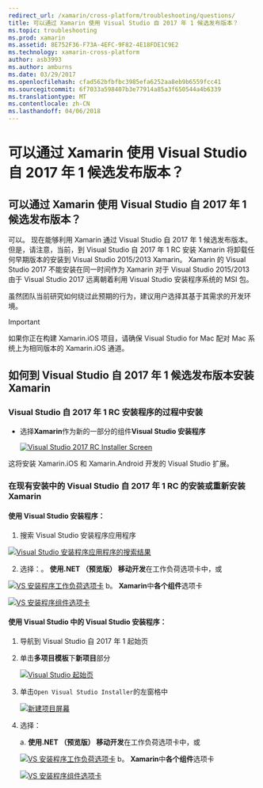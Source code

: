 ```yaml
---
redirect_url: /xamarin/cross-platform/troubleshooting/questions/
title: 可以通过 Xamarin 使用 Visual Studio 自 2017 年 1 候选发布版本？
ms.topic: troubleshooting
ms.prod: xamarin
ms.assetid: 8E752F36-F73A-4EFC-9F82-4E18FDE1C9E2
ms.technology: xamarin-cross-platform
author: asb3993
ms.author: amburns
ms.date: 03/29/2017
ms.openlocfilehash: cfad562bfbfbc3985efa6252aa8eb9b6559fcc41
ms.sourcegitcommit: 6f7033a598407b3e77914a85a3f650544a4b6339
ms.translationtype: MT
ms.contentlocale: zh-CN
ms.lasthandoff: 04/06/2018
---
```

# <a name="can-i-use-visual-studio-2017-release-candidate-with-xamarin"></a>可以通过 Xamarin 使用 Visual Studio 自 2017 年 1 候选发布版本？

## <a name="can-i-use-visual-studio-2017-release-candidate-with-xamarin"></a>可以通过 Xamarin 使用 Visual Studio 自 2017 年 1 候选发布版本？

可以。 现在能够利用 Xamarin 通过 Visual Studio 自 2017 年 1 候选发布版本。 但是，请注意，当前，到 Visual Studio 自 2017 年 1 RC 安装 Xamarin 将卸载任何早期版本的安装到 Visual Studio 2015/2013 Xamarin。 Xamarin 的 Visual Studio 2017 不能安装在同一时间作为 Xamarin 对于 Visual Studio 2015/2013 由于 Visual Studio 2017 远离朝着利用 Visual Studio 安装程序系统的 MSI 包。

虽然团队当前研究如何绕过此预期的行为，建议用户选择其基于其需求的开发环境。 

> [!IMPORTANT]
> 如果你正在构建 Xamarin.iOS 项目，请确保 Visual Studio for Mac 配对 Mac 系统上为相同版本的 Xamarin.iOS 通道。

## <a name="how-do-i-install-xamarin-to-visual-studio-2017-release-candidate"></a>如何到 Visual Studio 自 2017 年 1 候选发布版本安装 Xamarin

### <a name="installing-during-the-visual-studio-2017-rc-installer"></a>Visual Studio 自 2017 年 1 RC 安装程序的过程中安装

* 选择**Xamarin**作为新的一部分的组件**Visual Studio 安装程序**

  [![](visualstudio-2017-rc-images/install1-sml.png "Visual Studio 2017 RC Installer Screen")](visualstudio-2017-rc-images/install1-orig.png#lightbox)

这将安装 Xamarin.iOS 和 Xamarin.Android 开发的 Visual Studio 扩展。

### <a name="installing-or-reinstalling-xamarin-in-an-existing-installation-of-visual-studio-2017-rc"></a>在现有安装中的 Visual Studio 自 2017 年 1 RC 的安装或重新安装 Xamarin

#### <a name="using-the-visual-studio-installer"></a>使用 Visual Studio 安装程序：

1. 搜索 Visual Studio 安装程序应用程序

  [![](visualstudio-2017-rc-images/reinstall1-sml.png "Visual Studio 安装程序应用程序的搜索结果")](visualstudio-2017-rc-images/reinstall1-orig.png#lightbox)

2. 选择：。 **使用.NET （预览版） 移动开发**在工作负荷选项卡中，或

  [![](visualstudio-2017-rc-images/reinstall2-sml.png "VS 安装程序工作负荷选项卡")](visualstudio-2017-rc-images/reinstall2-orig.png#lightbox) b。 **Xamarin**中**各个组件**选项卡

  [![](visualstudio-2017-rc-images/reinstall3-sml.png "VS 安装程序组件选项卡")](visualstudio-2017-rc-images/reinstall3-orig.png#lightbox)

#### <a name="using-the-visual-studio-installer-within-visual-studio"></a>使用 Visual Studio 中的 Visual Studio 安装程序：
1. 导航到 Visual Studio 自 2017 年 1 起始页
2. 单击**多项目模板**下**新项目**部分

    [![](visualstudio-2017-rc-images/reinstall4-sml.png "Visual Studio 起始页")](visualstudio-2017-rc-images/reinstall4-orig.png#lightbox)
3. 单击`Open Visual Studio Installer`的左窗格中

    [![](visualstudio-2017-rc-images/reinstall5-sml.png "新建项目屏幕")](visualstudio-2017-rc-images/reinstall5-orig.png#lightbox)
4. 选择：
    
    a. **使用.NET （预览版） 移动开发**在工作负荷选项卡中，或

    [![](visualstudio-2017-rc-images/reinstall2-sml.png "VS 安装程序工作负荷选项卡")](visualstudio-2017-rc-images/reinstall2-orig.png#lightbox) b。 **Xamarin**中**各个组件**选项卡

    [![](visualstudio-2017-rc-images/reinstall3-sml.png "VS 安装程序组件选项卡")](visualstudio-2017-rc-images/reinstall3-orig.png#lightbox)
